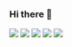 ### Hi there 👋

<!--
**dyd131001/dyd131001** is a ✨ _special_ ✨ repository because its `README.md` (this file) appears on your GitHub profile.

Here are some ideas to get you started:

- 🔭 I’m currently working on ...
- 🌱 I’m currently learning ...
- 👯 I’m looking to collaborate on ...
- 🤔 I’m looking for help with ...
- 💬 Ask me about ...
- 📫 How to reach me: ...
- 😄 Pronouns: ...
- ⚡ Fun fact: ...
-->

<img src="https://img.shields.io/badge/Android-3DDC84?style=flat-square&logo=Python&logoColor=white"/>
<img src="https://img.shields.io/badge/#000000?style=flat-square&logo=Flask&logoColor=white"/>
<img src="https://img.shields.io/badge/#4479A1?style=flat-square&logo=MySQL&logoColor=white"/>
<img src="https://img.shields.io/badge/3#7F52FF?style=flat-square&logo=Kotlin&logoColor=white"/>
<img src="https://img.shields.io/badge/Android Studio-3DDC84?style=flat-square&logo=Android Studio&logoColor=white"/>
